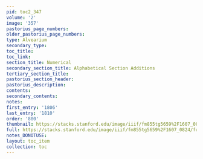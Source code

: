 ```yaml
---
pid: toc2_347
volume: '2'
image: '357'
pastorius_page_numbers: 
older_pastorius_page_numbers: 
type: Alvearium
secondary_type: 
toc_title: 
toc_link: 
section_title: Numerical
secondary_section_title: Alphabetical Section Additions
tertiary_section_title: 
pastorius_section_header: 
pastorius_description: 
contents: 
secondary_contents: 
notes: 
first_entry: '1806'
last_entry: '1810'
order: '800'
thumbnail: https://stacks.stanford.edu/image/iiif/fm855tg5659%2F1607_0824/full/100,/0/default.jpg
full: https://stacks.stanford.edu/image/iiif/fm855tg5659%2F1607_0824/full/full/0/default.jpg
notes_DONOTUSE: 
layout: toc_item
collection: toc
---
```

